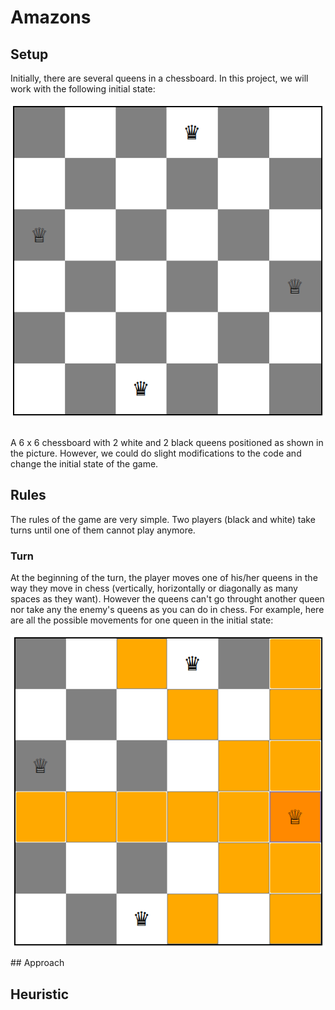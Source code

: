 # Amazons
## Setup
Initially, there are several queens in a chessboard. In this project, we will work with the following initial state:
<br>
<p align="center">
<img align = "center" src="https://raw.githubusercontent.com/pgmpablo157321/Amazons/master/initial.png">
</p>
<br>
A 6 x 6 chessboard with 2 white and 2 black queens positioned as shown in the picture. However, we could do slight modifications to the code and change the initial state of the game.

## Rules

The rules of the game are very simple. Two players (black and white) take turns until one of them cannot play anymore.
### Turn
At the beginning of the turn, the player moves one of his/her queens in the way they move in chess (vertically, horizontally or diagonally as many spaces as they want). However the queens can't go throught another queen nor take any the enemy's queens as you can do in chess. For example, here are all the possible movements for one queen in the initial state:
<p align="center">
<img align = "center" src="https://raw.githubusercontent.com/pgmpablo157321/Amazons/master/move.png">
</p>
## Approach


## Heuristic
